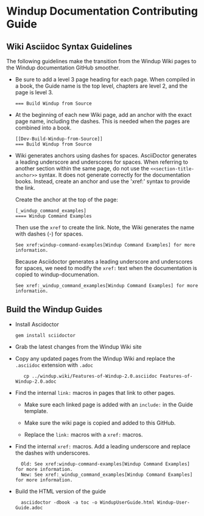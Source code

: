 # Windup Documentation Contributing Guide

## Wiki Asciidoc Syntax Guidelines

The following guidelines make the transition from the Windup Wiki pages to the Windup documentation GitHub smoother.

*   Be sure to add a level 3 page heading for each page. When compiled in a book, the Guide name is the top level, chapters are level 2, and the page is level  3.

        === Build Windup from Source

*   At the beginning of each new Wiki page, add an anchor with the exact page name, including the dashes. This is needed when the pages are combined into a book.

        [[Dev-Build-Windup-from-Source]]
        === Build Windup from Source

*   Wiki generates anchors using dashes for spaces. AsciiDoctor generates a leading underscore and underscores for spaces. When referring to another section within the same page, do not use the `<<section-title-anchor>>` syntax. It does not generate correctly for the documentation books. Instead, create an anchor and use the 'xref:' syntax to provide the link. 

    Create the anchor at the top of the page:

        [_windup_command_examples]
        ==== Windup Command Examples

    Then use the `xref` to create the link. Note, the Wiki generates the name with dashes (-) for spaces.

        See xref:windup-command-examples[Windup Command Examples] for more information.
    
    Because Asciidoctor generates a leading underscore and underscores for spaces, we need to modify the `xref:` text when the documentation is copied to windup-documenation.

        See xref:_windup_command_examples[Windup Command Examples] for more information.

## Build the Windup Guides

*   Install Ascidoctor

        gem install sciidoctor

*   Grab the latest changes from the Windup Wiki site
 
   * Copy any updated pages from the Windup Wiki and replace the `.asciidoc` extension with `.adoc`

            cp ../windup.wiki/Features-of-Windup-2.0.asciidoc Features-of-Windup-2.0.adoc

   * Find the internal `link:` macros in pages that link to other pages.

      * Make sure each linked page is added with an `include:` in the Guide template.

      * Make sure the wiki page is copied and added to this GitHub.

      * Replace the `link:` macros with a `xref:` macros.
      
   * Find the internal `xref:` macros. Add a leading underscore and replace the dashes with underscores.
   
           Old: See xref:windup-command-examples[Windup Command Examples] for more information.
           New: See xref:_windup_command_examples[Windup Command Examples] for more information.

* Build the HTML version of the guide

        asciidoctor -dbook -a toc -o WindupUserGuide.html Windup-User-Guide.adoc

